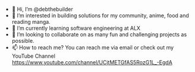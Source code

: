 - 👋 Hi, I’m @debthebuilder
- 👀 I’m interested in building solutions for my community, anime, food and reading manga.
- 🌱 I’m currently learning software engineering at ALX
- 💞️ I’m looking to collaborate on as many fun and challenging projects as possible.
- 📫 How to reach me? You can reach me via email or check out my YouTube Channel https://www.youtube.com/channel/UCjtMETGfAS5RozG1L_-EgdA

<!---
debthebuilder/debthebuilder is a ✨ special ✨ repository because its `README.md` (this file) appears on your GitHub profile.
You can click the Preview link to take a look at your changes.
--->
